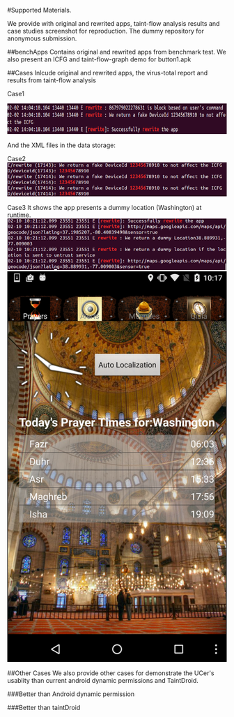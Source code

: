 #Supported Materials. 

We provide with original and rewrited apps, taint-flow analysis results and case studies screenshot for reproduction.
The dummy repository for anonymous submission.

##benchApps
Contains original and rewrited apps from benchmark test.
We also present an ICFG and taint-flow-graph demo for button1.apk

##Cases
Inlcude original and rewrited apps, the virus-total report and results from taint-flow analysis

Case1

<img src="https://github.com/dummyForSubmission/supportedMaterials/blob/master/Case-proactive-privacy-protection/s1.png" height="70" width="700">

And the XML files in the data storage:


Case2
![ADB logcat](https://github.com/dummyForSubmission/supportedMaterials/blob/master/Case-mitigate-ICC/sc.png)


Case3
It shows the app presents a dummy location (Washington) at runtime.
![ADB logcat](https://github.com/dummyForSubmission/supportedMaterials/blob/master/Case-location-restriction/screen.png)
![ADB screen](https://github.com/dummyForSubmission/supportedMaterials/blob/master/Case-location-restriction/sc.png)


##Other Cases
We also provide other cases for demonstrate the UCer's usablity than current android dynamic permissions and TaintDroid.

###Better than Android dynamic permission

###Better than taintDroid


